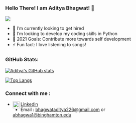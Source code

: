 ### Hello There! I am Aditya Bhagwat! 👋

<img src="https://img.shields.io/badge/author-Aditya%20Bhagwat-orange">

- 🌱 I’m currently looking to get hired
- 👯 I’m looking to develop my coding skills in Python
- 🥅 2021 Goals: Contribute more towards self development
- ⚡ Fun fact: I love listening to songs!
 
### GitHub Stats:
[![Aditya's GitHub stats](https://github-readme-stats.vercel.app/api?username=baggy2797)](https://github.com/baggy2797/github-readme-stats)

[![Top Langs](https://github-readme-stats.vercel.app/api/top-langs/?username=baggy2797)](https://github.com/baggy2797/github-readme-stats)

### Connect with me :
- <img align="left" width="22px" src=https://cdn.jsdelivr.net/npm/simple-icons@v3/icons/linkedin.svg>[Linkedin] 
- Email : bhagwataditya226@gmail.com or abhagwa1@binghamton.edu
<br />

[linkedin]: https://www.linkedin.com/in/adibhagwat/

